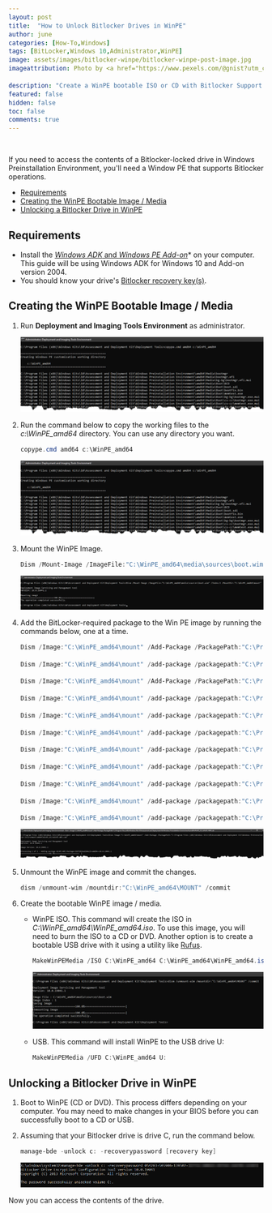 ```yaml
---
layout: post
title:  "How to Unlock Bitlocker Drives in WinPE"
author: june
categories: [How-To,Windows]
tags: [BitLocker,Windows 10,Administrator,WinPE]
image: assets/images/bitlocker-winpe/bitlocker-winpe-post-image.jpg
imageattribution: Photo by <a href="https://www.pexels.com/@gnist?utm_content=attributionCopyText&utm_medium=referral&utm_source=pexels" target="_blank">Gnist Design</a>

description: "Create a WinPE bootable ISO or CD with Bitlocker Support."
featured: false
hidden: false
toc: false
comments: true
---
```


<br>

If you need to access the contents of a Bitlocker-locked drive in Windows Preinstallation Environment, you'll need a Window PE that supports Bitlocker operations.

- [Requirements](#requirements)
- [Creating the WinPE Bootable Image / Media](#creating-the-winpe-bootable-image--media)
- [Unlocking a Bitlocker Drive in WinPE](#unlocking-a-bitlocker-drive-in-winpe)

## Requirements

- Install the [*Windows ADK* and *Windows PE Add-on*](https://docs.microsoft.com/en-us/windows-hardware/get-started/adk-install#other-adk-downloads)* on your computer. This guide will be using Windows ADK for Windows 10 and Add-on version 2004.
- You should know your drive's [Bitlocker recovery key(s)](https://adamtheautomator.com/bitlocker-recovery-key/).

## Creating the WinPE Bootable Image / Media

1. Run **Deployment and Imaging Tools Environment** as administrator.

    ![Untitled](../assets/images/bitlocker-winpe/Untitled1.png)

2. Run the command below to copy the working files to the *c:\WinPE_amd64* directory. You can use any directory you want.

    ```powershell
    copype.cmd amd64 c:\WinPE_amd64
    ```

    ![Untitled1](/assets/images/bitlocker-winpe/Untitled1.png)

3. Mount the WinPE Image.

    ```powershell
    Dism /Mount-Image /ImageFile:"C:\WinPE_amd64\media\sources\boot.wim" /Index:1 /MountDir:"C:\WinPE_amd64\mount"
    ```

    ![Untitled2](/assets/images/bitlocker-winpe/Untitled2.png)

4. Add the BitLocker-required package to the Win PE image by running the commands below, one at a time.

    ```powershell
    Dism /Image:"C:\WinPE_amd64\mount" /Add-Package /PackagePath:"C:\Program Files (x86)\Windows Kits\10\Assessment and Deployment Kit\Windows Preinstallation Environment\amd64\WinPE_OCs\WinPE-WMI.cab"

    Dism /Image:"C:\WinPE_amd64\mount" /add-package /packagepath:"C:\Program Files (x86)\Windows Kits\10\Assessment and Deployment Kit\Windows Preinstallation Environment\amd64\WinPE_OCs\en-us\WinPE-WMI_en-us.cab"

    Dism /Image:"C:\WinPE_amd64\mount" /Add-Package /PackagePath:"C:\Program Files (x86)\Windows Kits\10\Assessment and Deployment Kit\Windows Preinstallation Environment\amd64\WinPE_OCs\WinPE-NetFx.cab"

    Dism /Image:"C:\WinPE_amd64\mount" /add-package /packagepath:"C:\Program Files (x86)\Windows Kits\10\Assessment and Deployment Kit\Windows Preinstallation Environment\amd64\WinPE_OCs\en-us\WinPE-NetFx_en-us.cab"

    Dism /Image:"C:\WinPE_amd64\mount" /add-package /packagepath:"C:\Program Files (x86)\Windows Kits\10\Assessment and Deployment Kit\Windows Preinstallation Environment\amd64\WinPE_OCs\WinPE-EnhancedStorage.cab"

    Dism /Image:"C:\WinPE_amd64\mount" /add-package /packagepath:"C:\Program Files (x86)\Windows Kits\10\Assessment and Deployment Kit\Windows Preinstallation Environment\amd64\WinPE_OCs\en-us\WinPE-EnhancedStorage_en-us.cab"

    Dism /Image:"C:\WinPE_amd64\mount" /add-package /packagepath:"C:\Program Files (x86)\Windows Kits\10\Assessment and Deployment Kit\Windows Preinstallation Environment\amd64\WinPE_OCs\WinPE-Scripting.cab"

    Dism /Image:"C:\WinPE_amd64\mount" /add-package /packagepath:"C:\Program Files (x86)\Windows Kits\10\Assessment and Deployment Kit\Windows Preinstallation Environment\amd64\WinPE_OCs\en-us\WinPE-Scripting_en-us.cab"

    Dism /Image:"C:\WinPE_amd64\mount" /add-package /packagepath:"C:\Program Files (x86)\Windows Kits\10\Assessment and Deployment Kit\Windows Preinstallation Environment\amd64\WinPE_OCs\WinPE-FMAPI.cab"

    Dism /Image:"C:\WinPE_amd64\mount" /add-package /packagepath:"C:\Program Files (x86)\Windows Kits\10\Assessment and Deployment Kit\Windows Preinstallation Environment\amd64\WinPE_OCs\WinPE-SecureStartup.cab"

    Dism /Image:"C:\WinPE_amd64\mount" /add-package /packagepath:"C:\Program Files (x86)\Windows Kits\10\Assessment and Deployment Kit\Windows Preinstallation Environment\amd64\WinPE_OCs\en-us\WinPE-SecureStartup_en-us.cab"
    ```

    ![Untitled3](/assets/images/bitlocker-winpe/Untitled3.png)

5. Unmount the WinPE image and commit the changes.

    ```powershell
    dism /unmount-wim /mountdir:"C:\WinPE_amd64\MOUNT" /commit
    ```

6. Create the bootable WinPE image / media.
    - WinPE ISO. This command will create the ISO in *C:\WinPE_amd64\WinPE_amd64.iso*. To use this image, you will need to burn the ISO to a CD or DVD. Another option is to create a bootable USB drive with it using a utility like [Rufus](https://rufus.ie/en_US/).

        ```powershell
        MakeWinPEMedia /ISO C:\WinPE_amd64 C:\WinPE_amd64\WinPE_amd64.iso
        ```

        ![Untitled4](/assets/images/bitlocker-winpe/Untitled4.png)

    - USB. This command will install WinPE to the USB drive U:

        ```powershell
        MakeWinPEMedia /UFD C:\WinPE_amd64 U:
        ```

## Unlocking a Bitlocker Drive in WinPE

1. Boot to WinPE (CD or DVD). This process differs depending on your computer. You may need to make changes in your BIOS before you can successfully boot to a CD or USB.
2. Assuming that your Bitlocker drive is drive C, run the command below.

    ```powershell
    manage-bde -unlock c: -recoverypassword [recovery key]
    ```

    ![Untitled5](/assets/images/bitlocker-winpe/Untitled5.png)

Now you can access the contents of the drive.